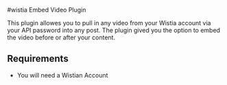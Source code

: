 #wistia Embed Video Plugin

This plugin allowes you to pull in any video from your Wistia account via your API password into any post. The plugin gived you the option to embed the video before or after your content.

## Requirements
* You will need a Wistian Account
